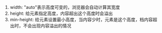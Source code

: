1. width: "auto"表示高度可变的，浏览器会自动计算其宽度
2. height: 给元素指定高度，内容超出这个高度时会溢出
3. min-height: 给元素设置最小高度，当内容少时，元素是这个高度，档内容超出时，不会出现内容溢出的情况